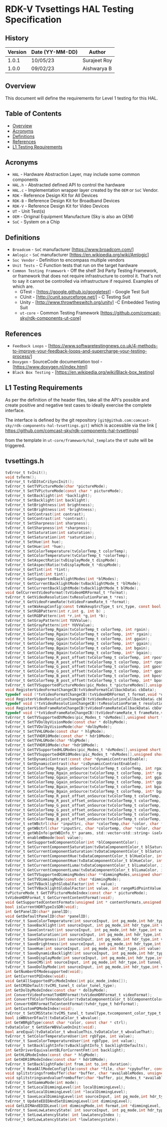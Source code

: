 # RDK-V Tvsettings HAL Testing Specification

## History

|Version|Date (YY-MM-DD)|Author|
|-------|-----|-----|
|1.0.1| 10/05/23 |Surajeet Roy|
|1.0.0| 09/02/23 |Aishwarya B|

## Overview

This document will define the requirements for Level 1 testing for this HAL.

## Table of Contents

- [Overview](#overview)
- [Acronyms](#acronyms)
- [Definitions](#definitions)
- [References](#references)
- [L1 Testing Requirements](#l1-testing-requirements)

## Acronyms

- `HAL` \- Hardware Abstraction Layer, may include some common components
- `HAL.h` \- Abstracted defined API to control the hardware
- `HAL.c` \- Implementation wrapper layer created by the `OEM` or `SoC` Vendor.
- `RDK` \- Reference Design Kit for All Devices
- `RDK-B` \- Reference Design Kit for Broadband Devices
- `RDK-V` \- Reference Design Kit for Video Devices
- `UT` \- Unit Test(s)
- `OEM` \- Original Equipment Manufacture (Sky is also an OEM)
- `SoC` \- System on a Chip

## Definitions

- `Broadcom` \- `SoC` manufacturer [https://www.broadcom.com/]
- `Amlogic` \- `SoC` manufacturer [https://en.wikipedia.org/wiki/Amlogic]
- `Soc Vendor` \- Definition to encompass multiple vendors
- `Unit Tests` \- C Function tests that run on the target hardware
- `Common Testing Framework` \- Off the shelf 3rd Party Testing Framework, or framework that does not require infrastructure to control it. That's not to say it cannot be controlled via infrastructure if required. Examples of which are.
  - GTest - [https://google.github.io/googletest] \- Google Test Suit
  - CUnit - [http://cunit.sourceforge.net/] \- C Testing Suit
  - Unity - [http://www.throwtheswitch.org/unity] -C Embedded Testing Suit
  - `ut-core` - Common Testing Framework [https://github.com/comcast-sky/rdk-components-ut-core]
  
## References

- `Feedback Loops` \- [https://www.softwaretestingnews.co.uk/4-methods-to-improve-your-feedback-loops-and-supercharge-your-testing-process/]
- `Doxygen` \- SourceCode documentation tool - [https://www.doxygen.nl/index.html]
- `Black Box Testing` \- [https://en.wikipedia.org/wiki/Black-box_testing]

## L1 Testing Requirements

As per the definition of the header files, take all the API's possible and create positive and negative test cases to ideally exercise the complete interface.

The interface is defined by the git repository `[git@github.com:comcast-sky/rdk-components-hal-tvsettings.git]` which is accessible via the link [ https://github.com/comcast-sky/rdk-components-hal-tvsettings]

from the template in `ut-core/framework/hal_template` the `UT` suite will be triggered.

## tvsettings.h

```c
tvError_t tvInit();
void tvTerm();
tvError_t tvSD3toCriSyncInit();
tvError_t GetTVPictureMode(char *pictureMode);
tvError_t SetTVPictureMode(const char * pictureMode);
tvError_t GetBacklight(int *backlight);
tvError_t SetBacklight(int backlight);
tvError_t SetBrightness(int brightness);
tvError_t GetBrightness(int *brightness);
tvError_t SetContrast(int contrast);
tvError_t GetContrast(int *contrast);
tvError_t SetSharpness(int sharpness);
tvError_t GetSharpness(int *sharpness);
tvError_t SetSaturation(int saturation);
tvError_t GetSaturation(int *saturation);
tvError_t SetHue(int hue);
tvError_t GetHue(int *hue);
tvError_t SetColorTemperature(tvColorTemp_t colorTemp);
tvError_t GetColorTemperature(tvColorTemp_t *colorTemp);
tvError_t SetAspectRatio(tvDisplayMode_t dispMode);
tvError_t GetAspectRatio(tvDisplayMode_t *dispMode);
tvError_t GetTint(int *tint);
tvError_t SetTint(int tint);
tvError_t GetSupportedBacklightModes(int *blModes);
tvError_t GetCurrentBacklightMode(tvBacklightMode_t *blMode);
tvError_t SetCurrentBacklightMode(tvBacklightMode_t blMode);
void GetCurrentVideoFormat(tvVideoHDRFormat_t *format);
tvError_t GetVideoResolution(tvResolutionParam_t *res);
tvError_t GetVideoFrameRate(tvVideoFrameRate_t *format);
tvError_t setWakeupConfig(const tvWakeupSrcType_t src_type, const bool value);
tvError_t SetRGBPattern(int r,int g, int b) ;
tvError_t GetRGBPattern(int *r,int *g,int *b);
tvError_t SetGrayPattern(int YUVValue);
tvError_t GetGrayPattern(int* YUVValue);
tvError_t SetColorTemp_Rgain(tvColorTemp_t colorTemp, int rgain);
tvError_t GetColorTemp_Rgain(tvColorTemp_t colorTemp, int* rgain);
tvError_t SetColorTemp_Ggain(tvColorTemp_t colorTemp, int ggain);
tvError_t GetColorTemp_Ggain(tvColorTemp_t colorTemp, int* ggain);
tvError_t SetColorTemp_Bgain(tvColorTemp_t colorTemp, int bgain);
tvError_t GetColorTemp_Bgain(tvColorTemp_t colorTemp, int* bgain);
tvError_t SetColorTemp_R_post_offset(tvColorTemp_t colorTemp, int rpostoffset);
tvError_t GetColorTemp_R_post_offset(tvColorTemp_t colorTemp, int* rpostoffset);
tvError_t SetColorTemp_G_post_offset(tvColorTemp_t colorTemp, int gpostoffset);
tvError_t GetColorTemp_G_post_offset(tvColorTemp_t colorTemp, int* gpostoffset);
tvError_t SetColorTemp_B_post_offset(tvColorTemp_t colorTemp, int bpostoffset);
tvError_t GetColorTemp_B_post_offset(tvColorTemp_t colorTemp, int* bpostoffset);
tvError_t GetTVSupportedPictureModes(pic_Modes_t *pictureModes[],unsigned short *count);
void RegisterVideoFormatChangeCB(tvVideoFormatCallbackData& cbData);
typedef void (*tvVideoFormatChangeCB)(tvVideoHDRFormat_t format,void *userData);
void RegisterVideoResolutionChangeCB(tvVideoResolutionCallbackData& cbData);
typedef void (*tvVideoResolutionChangeCB)(tvResolutionParam_t resolutionStruct,void *userData);
void RegisterVideoFrameRateChangeCB(tvVideoFrameRateCallbackData& cbData);
typedef void (*tvVideoFrameRateChangeCB)(tvVideoFrameRate_t frameRate,void *userData);
tvError_t GetTVSupportedDVModes(pic_Modes_t *dvModes[],unsigned short *count);
tvError_t SetTVDolbyVisionMode(const char * dolbyMode);
tvError_t GetTVDolbyVisionMode(char *dolbyMode);
tvError_t SetTVHLGMode(const char * hlgMode);
tvError_t SetTVHDR10Mode(const char * hdr10Mode);
tvError_t GetTVHLGMode(char *hlgMode);
tvError_t GetTVHDR10Mode(char *hdr10Mode);
tvError_t GetTVSupportedHLGModes(pic_Modes_t *dvModes[],unsigned short *count);
tvError_t GetTVSupportedHDR10Modes(pic_Modes_t *dvModes[],unsigned short *count);
tvError_t SetDynamicContrast(const char *dynamicContrastEnable);
tvError_t GetDynamicContrast(char *isDynamicContrastEnabled);
tvError_t SetColorTemp_Rgain_onSource(tvColorTemp_t colorTemp, int rgain,int sourceId, int saveOnly);
tvError_t GetColorTemp_Rgain_onSource(tvColorTemp_t colorTemp, int* rgain,int sourceId);
tvError_t SetColorTemp_Ggain_onSource(tvColorTemp_t colorTemp, int ggain,int sourceId, int saveOnly);
tvError_t GetColorTemp_Ggain_onSource(tvColorTemp_t colorTemp, int* ggain,int sourceId);
tvError_t SetColorTemp_Bgain_onSource(tvColorTemp_t colorTemp, int bgain,int sourceId, int saveOnly);
tvError_t GetColorTemp_Bgain_onSource(tvColorTemp_t colorTemp, int* bgain,int sourceId);
tvError_t SetColorTemp_R_post_offset_onSource(tvColorTemp_t colorTemp, int rpostoffset,int sourceId, int saveOnly);
tvError_t GetColorTemp_R_post_offset_onSource(tvColorTemp_t colorTemp, int* rpostoffset,int sourceId);
tvError_t SetColorTemp_G_post_offset_onSource(tvColorTemp_t colorTemp, int gpostoffset,int sourceId, int saveOnly);
tvError_t GetColorTemp_G_post_offset_onSource(tvColorTemp_t colorTemp, int* gpostoffset,int sourceId);
tvError_t SetColorTemp_B_post_offset_onSource(tvColorTemp_t colorTemp, int bpostoffset,int sourceId, int saveOnly);
tvError_t GetColorTemp_B_post_offset_onSource(tvColorTemp_t colorTemp, int* bpostoffset,int sourceId);
tvError_t setWBctrl(char *inputSrc, char *colorTemp,char *color, char *ctrl, int value);
tvError_t getWBctrl(char *inputSrc, char *colortemp, char *color, char *ctrl, int *value);
tvError_t getWbInfo(getWBInfo_t* params, std::vector<std::string> &selector, std::vector<std::string> &colorTmp, std::vector<std::string> &input);
tvError_t enableWBmode(bool value);
tvError_t GetSupportedComponentColor(int *blComponentColor);
tvError_t SetCurrentComponentSaturation(tvDataComponentColor_t blSaturationColor, int saturation);
tvError_t GetCurrentComponentSaturation(tvDataComponentColor_t blSaturationColor, int *saturation);
tvError_t SetCurrentComponentHue(tvDataComponentColor_t blHueColor, int hue);
tvError_t GetCurrentComponentHue(tvDataComponentColor_t blHueColor, int *hue);
tvError_t SetCurrentComponentLuma(tvDataComponentColor_t blLumaColor, int Luma);
tvError_t GetCurrentComponentLuma(tvDataComponentColor_t blLumaColor, int *Luma);
tvError_t GetTVSupportedDimmingModes(char **dimmingModes,unsigned short *count);
tvError_t SetTVDimmingMode(const char *dimmingMode);
tvError_t GetTVBacklightGlobalFactor(int * value);
tvError_t SetTVBacklightGlobalFactor(int value, int rangeMidPointValue);
tvPictureMode_t GetTVPictureModeIndex(const char * pictureMode);
tvVideoHDRFormat_t GetCurrentContentFormat(void);
void GetSupportedContentFormats(unsigned int * contentFormats,unsigned short *numberOfFormats);
bool isCurrentHDRTypeIsSDR(void);
int GetPanelID(char* panelID);
void GetDefaultPanelID(char *panelID);
tvError_t SaveColorTemperature(int sourceInput, int pq_mode,int hdr_type,int value);
tvError_t SaveBacklight(int sourceInput, int pq_mode,int hdr_type,int value);
tvError_t SaveContrast(int sourceInput, int pq_mode,int hdr_type,int value);
tvError_t SaveSaturation(int sourceInput, int pq_mode,int hdr_type,int value);
tvError_t SaveSharpness(int sourceInput, int pq_mode,int hdr_type,int value);
tvError_t SaveBrightness(int sourceInput, int pq_mode,int hdr_type,int value);
tvError_t SaveHue(int sourceInput, int pq_mode,int hdr_type,int value);
tvError_t SaveDynamicBacklight(int sourceInput, int pq_mode,int hdr_type,int value);
tvError_t SaveDisplayMode(int sourceInput, int pq_mode,int hdr_type,int value);
tvError_t SaveCMS(int sourceInput, int pq_mode,int hdr_type,int tunnel_type,int color_type,int value);
tvError_t SaveDolbyMode(int sourceInput, int pq_mode,int hdr_type,int value);
int GetNumberOfModesupported(void);
int GetCurrentPQIndex(void);
void GetAllSupportedPicModeIndex(int pic_mode_index[]);
int GetCMSDefault(tvCMS_tunel_t color_tunel_type);
int GetDolbyModeIndex(const char * dolbyMode);
int ConvertVideoFormatToHDRFormat(tvVideoHDRFormat_t videoFormat);
int ConvertTVColorToVendorColor(tvDataComponentColor_t blComponentColor);
int ConvertHDRFormatToContentFormat(tvhdr_type_t hdrFormat);
int GetCustomPQModeIndex(void);
tvError_t SetCMSState(tvCMS_tunel_t tunelType,tvcomponent_color_type_t colorType,tvcomponent_state_t componentState);
bool isWBUserDfault(tvDataColor_t wbvalue);
int GetWBRgbType(const char *color, const char * ctrl);
tvDataColor_t GetUSerWBValueOnInit(void);
bool areEqual(tvDataColor_t wbvalueThis,tvDataColor_t wbvalueThat);
tvError_t SetColorTemperatureUser(int rgbType, int value);
tvError_t SaveColorTemperatureUser(int rgbType, int value);
tvError_t SetBacklightInfo(tvBacklightInfo_t backlightDefaults);
int GetDriverEquivalentBLForCurrentFmt(int backlight);
int GetHLGModeIndex(const char * hlgMode);
int GetHDR10ModeIndex(const char * hdr10Mode);
tvError_t SetBacklightFade(int from,int to,int duration);
tvError_t ReadAllModeConfigfile(const char *file, char *cpybuffer, const char *searchstring);
void splitstringsfrombuffer(char *buffer, char *availableModes, unsigned short *totalcount);
void splitstringsandvaluefrombuffer(char *buffer, pic_Modes_t *availableModes[], unsigned short *totalcount);
tvError_t SetGammaMode(int mode);
tvError_t SetLocalDimmingLevel(int localDimmingLevel);
tvError_t GetLocalDimmingLevel(int *localDimmingLevel);
tvError_t SaveLocalDimmingLevel(int sourceInput, int pq_mode,int hdr_type,int value);
tvError_t UpdateEDIDAndSetDimmingLevel(int dimmingLevel);
void GetLDIMAndEDIDLevel(int dimmingMode,int format,int *dimmingLevel, int *edidLevel);
tvError_t SaveLowLatencyState( int sourceInput, int pq_mode,int hdr_type,int value );
tvError_t SetLowLatencyState( int lowLatencyIndex );
tvError_t GetLowLatencyState(int *lowlatencystate);
```

